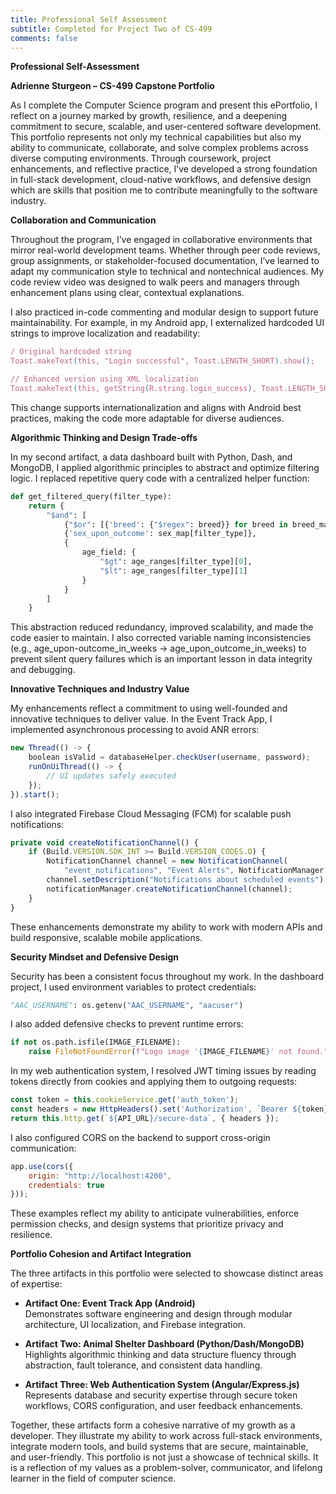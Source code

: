 ```yaml
---
title: Professional Self Assessment
subtitle: Completed for Project Two of CS-499
comments: false
---
```


**Professional Self-Assessment**

**Adrienne Sturgeon – CS-499 Capstone Portfolio**

As I complete the Computer Science program and present this ePortfolio,
I reflect on a journey marked by growth, resilience, and a deepening
commitment to secure, scalable, and user-centered software development.
This portfolio represents not only my technical capabilities but also my
ability to communicate, collaborate, and solve complex problems across
diverse computing environments. Through coursework, project
enhancements, and reflective practice, I’ve developed a strong
foundation in full-stack development, cloud-native workflows, and
defensive design which are skills that position me to contribute
meaningfully to the software industry.

**Collaboration and Communication**

Throughout the program, I’ve engaged in collaborative environments that
mirror real-world development teams. Whether through peer code reviews,
group assignments, or stakeholder-focused documentation, I’ve learned to
adapt my communication style to technical and nontechnical audiences. My
code review video was designed to walk peers and managers through
enhancement plans using clear, contextual explanations.

I also practiced in-code commenting and modular design to support future
maintainability. For example, in my Android app, I externalized
hardcoded UI strings to improve localization and readability:

```javascript
/ Original hardcoded string
Toast.makeText(this, "Login successful", Toast.LENGTH_SHORT).show();

// Enhanced version using XML localization
Toast.makeText(this, getString(R.string.login_success), Toast.LENGTH_SHORT).show();
```

This change supports internationalization and aligns with Android best
practices, making the code more adaptable for diverse audiences.

**Algorithmic Thinking and Design Trade-offs**

In my second artifact, a data dashboard built with Python, Dash, and
MongoDB, I applied algorithmic principles to abstract and optimize
filtering logic. I replaced repetitive query code with a centralized
helper function:

```python
def get_filtered_query(filter_type):
    return {
        "$and": [
            {"$or": [{'breed': {"$regex": breed}} for breed in breed_map[filter_type]]},
            {'sex_upon_outcome': sex_map[filter_type]},
            {
                age_field: {
                    "$gt": age_ranges[filter_type][0],
                    "$lt": age_ranges[filter_type][1]
                }
            }
        ]
    }
```
This abstraction reduced redundancy, improved scalability, and made the code
easier to maintain. I also corrected variable naming inconsistencies
(e.g., age\_upon-outcome\_in\_weeks → age\_upon\_outcome\_in\_weeks) to
prevent silent query failures which is an important lesson in data
integrity and debugging.

**Innovative Techniques and Industry Value**

My enhancements reflect a commitment to using well-founded and
innovative techniques to deliver value. In the Event Track App, I
implemented asynchronous processing to avoid ANR errors:

```javascript
new Thread(() -> {
    boolean isValid = databaseHelper.checkUser(username, password);
    runOnUiThread(() -> {
        // UI updates safely executed
    });
}).start();
```
I also integrated Firebase Cloud Messaging (FCM) for scalable push
notifications:

```javascript
private void createNotificationChannel() {
    if (Build.VERSION.SDK_INT >= Build.VERSION_CODES.O) {
        NotificationChannel channel = new NotificationChannel(
            "event_notifications", "Event Alerts", NotificationManager.IMPORTANCE_HIGH);
        channel.setDescription("Notifications about scheduled events");
        notificationManager.createNotificationChannel(channel);
    }
}
```
These enhancements demonstrate my ability to work with modern APIs and build
responsive, scalable mobile applications.

**Security Mindset and Defensive Design**

Security has been a consistent focus throughout my work. In the
dashboard project, I used environment variables to protect credentials:

```python
"AAC_USERNAME": os.getenv("AAC_USERNAME", "aacuser")
```

I also added defensive checks to prevent runtime errors:

```python
if not os.path.isfile(IMAGE_FILENAME):
    raise FileNotFoundError(f"Logo image '{IMAGE_FILENAME}' not found.")
```
In my web authentication system, I resolved JWT timing issues by reading
tokens directly from cookies and applying them to outgoing requests:

```javascript
const token = this.cookieService.get('auth_token');
const headers = new HttpHeaders().set('Authorization', `Bearer ${token}`);
return this.http.get(`${API_URL}/secure-data`, { headers });
```
I also configured CORS on the backend to support cross-origin communication:

```javascript
app.use(cors({
    origin: "http://localhost:4200",
    credentials: true
}));
```

These examples reflect my ability to anticipate vulnerabilities, enforce
permission checks, and design systems that prioritize privacy and
resilience.

**Portfolio Cohesion and Artifact Integration**

The three artifacts in this portfolio were selected to showcase distinct
areas of expertise:

- **Artifact One: Event Track App (Android)**  
  Demonstrates software engineering and design through modular
  architecture, UI localization, and Firebase integration.

- **Artifact Two: Animal Shelter Dashboard (Python/Dash/MongoDB)**  
  Highlights algorithmic thinking and data structure fluency through
  abstraction, fault tolerance, and consistent data handling.

- **Artifact Three: Web Authentication System (Angular/Express.js)**  
  Represents database and security expertise through secure token
  workflows, CORS configuration, and user feedback enhancements.

Together, these artifacts form a cohesive narrative of my growth as a
developer. They illustrate my ability to work across full-stack
environments, integrate modern tools, and build systems that are secure,
maintainable, and user-friendly. This portfolio is not just a showcase
of technical skills. It is a reflection of my values as a
problem-solver, communicator, and lifelong learner in the field of
computer science.
